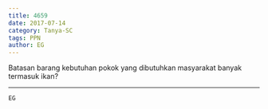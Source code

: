 ```yaml
---
title: 4659
date: 2017-07-14
category: Tanya-SC
tags: PPN
author: EG
---
```


Batasan barang kebutuhan pokok yang dibutuhkan masyarakat banyak termasuk ikan?

---



`EG`
